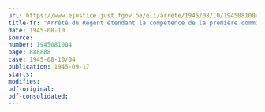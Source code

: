 ```yaml
---
url: https://www.ejustice.just.fgov.be/eli/arrete/1945/08/10/1945081004/justel
title-fr: "Arrêté du Régent étendant la compétence de la première commission d'enquête dans les administrations centrales de l'Etat"
date: 1945-08-10
source:
number: 1945081004
page: 888888
case: 1945-08-10/04
publication: 1945-09-17
starts:
modifies:
pdf-original:
pdf-consolidated:
---
```


